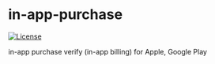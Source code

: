 # in-app-purchase

[![License](https://img.shields.io/badge/license-WTFPL-brightgreen)](https://github.com/panuwattoa/in-app-purchase/blob/master/LICENSE)

in-app purchase verify (in-app billing) for Apple, Google Play
